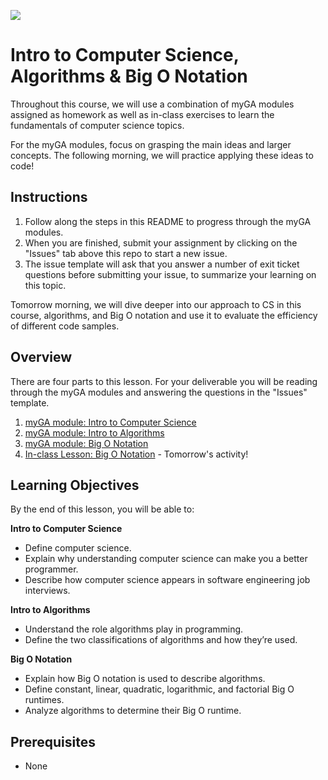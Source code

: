 ![](https://ga-dash.s3.amazonaws.com/production/assets/logo-9f88ae6c9c3871690e33280fcf557f33.png)

# Intro to Computer Science, Algorithms & Big O Notation

Throughout this course, we will use a combination of myGA modules assigned as homework as well as in-class exercises to learn the fundamentals of computer science topics. 

For the myGA modules, focus on grasping the main ideas and larger concepts. The following morning, we will practice applying these ideas to code! 

## Instructions 

1. Follow along the steps in this README to progress through the myGA modules.
1. When you are finished, submit your assignment by clicking on the "Issues" tab above this repo to start a new issue.
1. The issue template will ask that you answer a number of exit ticket questions before submitting your issue, to summarize your learning on this topic.

Tomorrow morning, we will dive deeper into our approach to CS in this course, algorithms, and Big O notation and use it to evaluate the efficiency of different code samples.

## Overview

There are four parts to this lesson. For your deliverable you will be reading through the myGA modules and answering the questions in the "Issues" template.
1. [myGA module: Intro to Computer Science](https://my.generalassemb.ly/activities/513)
1. [myGA module: Intro to Algorithms](https://my.generalassemb.ly/activities/780)
1. [myGA module: Big O Notation](https://my.generalassemb.ly/activities/511)
1. [In-class Lesson: Big O Notation](https://git.generalassemb.ly/HenryH/big-o-lesson) - Tomorrow's activity!

## Learning Objectives
By the end of this lesson, you will be able to:

**Intro to Computer Science**
- Define computer science.
- Explain why understanding computer science can make you a better programmer.
- Describe how computer science appears in software engineering job interviews.

**Intro to Algorithms**
- Understand the role algorithms play in programming.
- Define the two classifications of algorithms and how they’re used.

**Big O Notation**
- Explain how Big O notation is used to describe algorithms.
- Define constant, linear, quadratic, logarithmic, and factorial Big O runtimes.
- Analyze algorithms to determine their Big O runtime.

## Prerequisites
- None